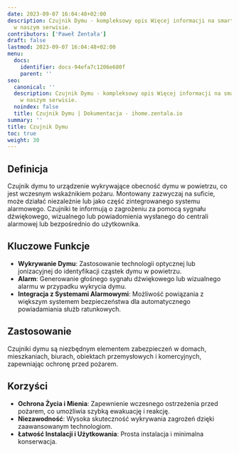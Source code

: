 ```yaml
---
date: 2023-09-07 16:04:48+02:00
description: Czujnik Dymu - kompleksowy opis Więcej informacji na smart home znajdziesz
  w naszym serwisie.
contributors: ['Paweł Żentała']
draft: false
lastmod: 2023-09-07 16:04:48+02:00
menu:
  docs:
    identifier: docs-94efa7c1206e680f
    parent: ''
seo:
  canonical: ''
  description: Czujnik Dymu - kompleksowy opis Więcej informacji na smart home znajdziesz
    w naszym serwisie.
  noindex: false
  title: Czujnik Dymu | Dokumentacja - ihome.zentala.io
summary: ''
title: Czujnik Dymu
toc: true
weight: 30
---
```



## Definicja

Czujnik dymu to urządzenie wykrywające obecność dymu w powietrzu, co jest wczesnym wskaźnikiem pożaru. Montowany zazwyczaj na suficie, może działać niezależnie lub jako część zintegrowanego systemu alarmowego. Czujniki te informują o zagrożeniu za pomocą sygnału dźwiękowego, wizualnego lub powiadomienia wysłanego do centrali alarmowej lub bezpośrednio do użytkownika.

## Kluczowe Funkcje

- **Wykrywanie Dymu**: Zastosowanie technologii optycznej lub jonizacyjnej do identyfikacji cząstek dymu w powietrzu.
- **Alarm**: Generowanie głośnego sygnału dźwiękowego lub wizualnego alarmu w przypadku wykrycia dymu.
- **Integracja z Systemami Alarmowymi**: Możliwość powiązania z większym systemem bezpieczeństwa dla automatycznego powiadamiania służb ratunkowych.

## Zastosowanie

Czujniki dymu są niezbędnym elementem zabezpieczeń w domach, mieszkaniach, biurach, obiektach przemysłowych i komercyjnych, zapewniając ochronę przed pożarem.

## Korzyści

- **Ochrona Życia i Mienia**: Zapewnienie wczesnego ostrzeżenia przed pożarem, co umożliwia szybką ewakuację i reakcję.
- **Niezawodność**: Wysoka skuteczność wykrywania zagrożeń dzięki zaawansowanym technologiom.
- **Łatwość Instalacji i Użytkowania**: Prosta instalacja i minimalna konserwacja.

